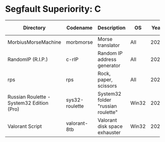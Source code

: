 # Segfault Superiority: C

| Directory                                 | Codename       | Description                        | OS    | Year | C standard |
|-------------------------------------------|----------------|------------------------------------|-------|------|------------|
| MorbiusMorseMachine                       | morbmorse      | Morse translator                   | All   | 2024 | C11        |
| RandomIP (R.I.P.)                         | c-rIP          | Random IP address generator        | All   | 2022 | C99        |
| rps                                       | rps            | Rock, paper, scissors              | All   | 2024 | ANSI       |
| Russian Roulette - System32 Edition (Pro) | sys32-roulette | System32 folder "russian roulette" | Win32 | 2023 | ANSI       |
| Valorant Script                           | valorant-8tb   | Valorant disk space exhauster      | Win32 | 2023 | ANSI       |
